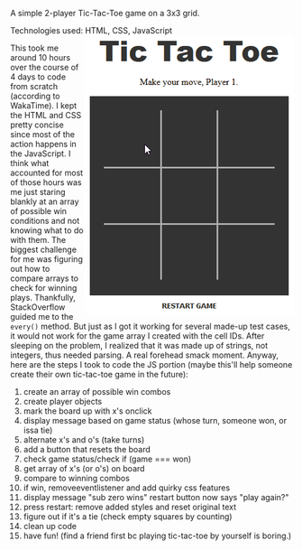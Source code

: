 A simple 2-player Tic-Tac-Toe game on a 3x3 grid. 

Technologies used: HTML, CSS, JavaScript
<img src="/img/tictactoe.gif" alt="tictactoe" align="right" />

This took me around 10 hours over the course of 4 days to code from scratch (according to WakaTime). I kept the HTML and CSS pretty concise since most of the action happens in the JavaScript. I think what accounted for most of those hours was me just staring blankly at an array of possible win conditions and not knowing what to do with them. The biggest challenge for me was figuring out how to compare arrays to check for winning plays. Thankfully, StackOverflow guided me to the `every()` method. But just as I got it working for several made-up test cases, it would not work for the game array I created with the cell IDs. After sleeping on the problem, I realized that it was made up of strings, not integers, thus needed parsing. A real forehead smack moment. Anyway, here are the steps I took to code the JS portion (maybe this'll help someone create their own tic-tac-toe game in the future): 

1. create an array of possible win combos
2. create player objects
3. mark the board up with x's onclick
4. display message based on game status (whose turn, someone won, or issa tie)
5. alternate x's and o's (take turns)
6. add a button that resets the board
7. check game status/check if (game === won)
8. get array of x's (or o's) on board
9. compare to winning combos
10. if win, removeeventlistener and add quirky css features
11. display message "sub zero wins" restart button now says "play again?"
12. press restart: remove added styles and reset original text
13. figure out if it's a tie (check empty squares by counting)
14. clean up code
15. have fun! (find a friend first bc playing tic-tac-toe by yourself is boring.)
